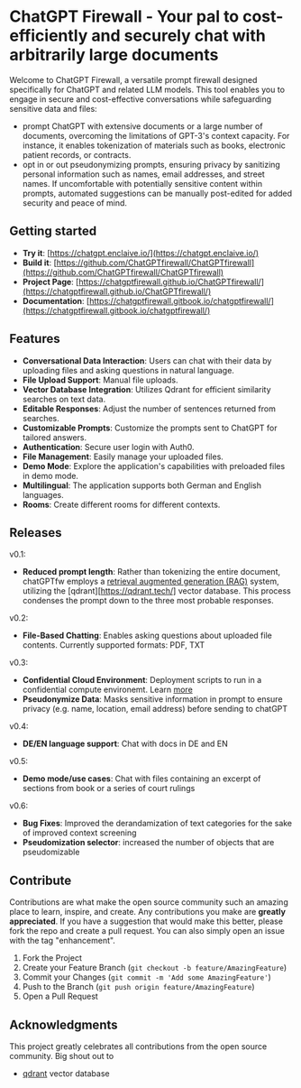 # ChatGPT Firewall - Your pal to cost-efficiently and securely chat with arbitrarily large documents

Welcome to ChatGPT Firewall, a versatile prompt firewall designed specifically for ChatGPT and related LLM models. This tool enables you to engage in secure and cost-effective conversations while safeguarding sensitive data and files:

- prompt ChatGPT with extensive documents or a large number of documents, overcoming the limitations of GPT-3's context capacity. For instance, it enables tokenization of materials such as books, electronic patient records, or contracts.
- opt in or out pseudonymizing prompts, ensuring privacy by sanitizing personal information such as names, email addresses, and street names. If uncomfortable with potentially sensitive content within prompts, automated suggestions can be manually post-edited for added security and peace of mind.
 
## Getting started

- **Try it**: [https://chatgpt.enclaive.io/](https://chatgpt.enclaive.io/)
- **Build it**: [https://github.com/ChatGPTfirewall/ChatGPTfirewall](https://github.com/ChatGPTfirewall/ChatGPTfirewall)
- **Project Page**: [https://chatgptfirewall.github.io/ChatGPTfirewall/](https://chatgptfirewall.github.io/ChatGPTfirewall/)
- **Documentation**: [https://chatgptfirewall.gitbook.io/chatgptfirewall/](https://chatgptfirewall.gitbook.io/chatgptfirewall/)


## Features

- **Conversational Data Interaction**: Users can chat with their data by uploading files and asking questions in natural language.
- **File Upload Support**: Manual file uploads.
- **Vector Database Integration**: Utilizes Qdrant for efficient similarity searches on text data.
- **Editable Responses**: Adjust the number of sentences returned from searches.
- **Customizable Prompts**: Customize the prompts sent to ChatGPT for tailored answers.
- **Authentication**: Secure user login with Auth0.
- **File Management**: Easily manage your uploaded files.
- **Demo Mode**: Explore the application's capabilities with preloaded files in demo mode.
- **Multilingual**: The application supports both German and English languages.
- **Rooms**: Create different rooms for different contexts.

## Releases 

v0.1:

- **Reduced prompt length**: Rather than tokenizing the entire document, chatGPTfw employs a [retrieval augmented generation (RAG)](https://qdrant.tech/articles/what-is-rag-in-ai/)  system, utilizing the [qdrant][https://qdrant.tech/] vector database. This process condenses the prompt down to the three most probable responses.
  
v0.2:
- **File-Based Chatting**: Enables asking questions about uploaded file contents. Currently supported formats: PDF, TXT

v0.3:
- **Confidential Cloud Environment**: Deployment scripts to run in a confidential compute environemt. Learn  [more](https://enclaive.io/)
- **Pseudonymize Data**: Masks sensitive information in prompt to ensure privacy (e.g. name, location, email address) before sending to chatGPT

v0.4:
- **DE/EN language support**: Chat with docs in DE and EN

v0.5:
- **Demo mode/use cases**: Chat with files containing an excerpt of sections from book or a series of court rulings

v0.6:
- **Bug Fixes**: Improved the derandamization of text categories for the sake of improved context screening
- **Pseudomization selector**: increased the number of objects that are pseudomizable

## Contribute

Contributions are what make the open source community such an amazing place to learn, inspire, and create. Any contributions you make are **greatly appreciated**. If you have a suggestion that would make this better, please fork the repo and create a pull request. You can also simply open an issue with the tag "enhancement".

1. Fork the Project
2. Create your Feature Branch (`git checkout -b feature/AmazingFeature`)
3. Commit your Changes (`git commit -m 'Add some AmazingFeature'`)
4. Push to the Branch (`git push origin feature/AmazingFeature`)
5. Open a Pull Request

## Acknowledgments

This project greatly celebrates all contributions from the open source community. Big shout out to

- [qdrant](https://qdrant.tech/) vector database
